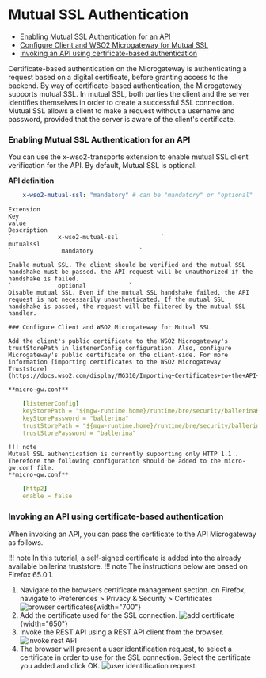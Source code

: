 # Mutual SSL Authentication

-   [Enabling Mutual SSL Authentication for an API](#MutualSSLAuthentication-EnablingMutualSSLAuthenticationforanAPI)
-   [Configure Client and WSO2 Microgateway for Mutual SSL](#MutualSSLAuthentication-ConfigureClientandWSO2MicrogatewayforMutualSSL)
-   [Invoking an API using certificate-based authentication](#MutualSSLAuthentication-InvokinganAPIusingcertificate-basedauthentication)

Certificate-based authentication on the Microgateway is authenticating a request based on a digital certificate, before granting access to the backend. By way of certificate-based authentication, the Microgateway supports mutual SSL. In mutual SSL, both parties the client and the server identifies themselves in order to create a successful SSL connection. Mutual SSL allows a client to make a request without a username and password, provided that the server is aware of the client's certificate.

### Enabling Mutual SSL Authentication for an API

You can use the x-wso2-transports extension to enable mutual SSL client verification for the API. By default, Mutual SSL is optional.

**API definition**

``` yml
    x-wso2-mutual-ssl: "mandatory" # can be "mandatory" or "optional"
```

    Extension
    Key
    value
    Description
    `             x-wso2-mutual-ssl            `
    mutualssl
    `              mandatory             `

    Enable mutual SSL. The client should be verified and the mutual SSL handshake must be passed. the API request will be unauthorized if the handshake is failed.
    `             optional            `
    Disable mutual SSL. Even if the mutual SSL handshake failed, the API request is not necessarily unauthenticated. If the mutual SSL handshake is passed, the request will be filtered by the mutual SSL handler.

    ### Configure Client and WSO2 Microgateway for Mutual SSL

    Add the client's public certificate to the WSO2 Microgateway's trustStorePath in listenerConfig configuration. Also, configure Microgateway's public certificate on the client-side. For more information [importing certificates to the WSO2 Microgateway Truststore](https://docs.wso2.com/display/MG310/Importing+Certificates+to+the+API+Microgateway+Truststore)

    **micro-gw.conf**

``` yml
    [listenerConfig]
    keyStorePath = "${mgw-runtime.home}/runtime/bre/security/ballerinaKeystore.p12"
    keyStorePassword = "ballerina"
    trustStorePath = "${mgw-runtime.home}/runtime/bre/security/ballerinaTruststore.p12"
    trustStorePassword = "ballerina"
```

    !!! note
    Mutual SSL authentication is currently supporting only HTTP 1.1 . Therefore the following configuration should be added to the micro-gw.conf file.
    **micro-gw.conf**
``` yml
    [http2]
    enable = false
```

### Invoking an API using certificate-based authentication

When invoking an API, you can pass the certificate to the API Microgateway as follows.

!!! note
    In this tutorial, a self-signed certificate is added into the already available ballerina truststore.
!!! note
    The instructions below are based on Firefox 65.0.1.

1.  Navigate to the browsers certificate management section. on Firefox, navigate to Preferences &gt; Privacy & Security &gt; Certificates
    ![browser certificates]({{base_path}}/assets/img/how-tos/mutual-ssl-browse-certs.png){width="700"}
2.  Add the certificate used for the SSL connection.
    ![add certificate]({{base_path}}/assets/img/how-tos/mutual-ssl-add-cert.png){width="650"}
3.  Invoke the REST API using a REST API client from the browser.
    ![invoke rest API]({{base_path}}/assets/img/how-tos/invoke-rest-api.png)
4.  The browser will present a user identification request, to select a certificate in order to use for the SSL connection. Select the certificate you added and click OK.
    ![user identification request]({{base_path}}/assets/img/how-tos/mutual-ssl-user-identification-request.png)


